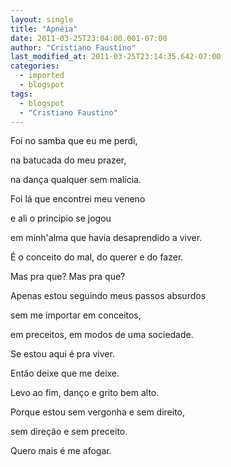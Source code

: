 ```yaml
---
layout: single
title: "Apnéia"
date: 2011-03-25T23:04:00.001-07:00
author: "Cristiano Faustino"
last_modified_at: 2011-03-25T23:14:35.642-07:00
categories:
  - imported
  - blogspot
tags:
  - blogspot
  - "Cristiano Faustino"
---
```


Foi no samba que eu me perdi,

na batucada do meu prazer,

na dança qualquer sem malícia.

Foi lá que encontrei meu veneno

e ali o principio se jogou

em minh'alma que havia desaprendido a viver.

É o conceito do mal, do querer e do fazer.

Mas pra que? Mas pra que?

Apenas estou seguindo meus passos absurdos

sem me importar em conceitos,

em preceitos, em modos de uma sociedade.

Se estou aqui é pra viver.

Então deixe que me deixe.

Levo ao fim, danço e grito bem alto.

Porque estou sem vergonha e sem direito,

sem direção e sem preceito.

Quero mais é me afogar.